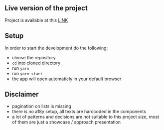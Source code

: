## Live version of the project

Project is available at this [LINK](https://vocal-truffle-524fe2.netlify.app/)

## Setup

In order to start the development do the following:

- clonse the repository
- `cd` into cloned directory
- run `yarn`
- run `yarn start`
- the app will open automaticly in your default browser

## Disclaimer

- pagination on lists is missing
- there is no a18y setup, all texts are hardcoded in the components
- a lot of patterns and decisions are not suitable to this project size, most of them are just a showcase / approach presentation
